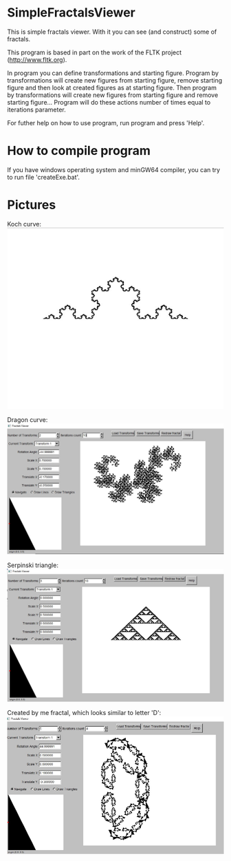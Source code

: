 # SimpleFractalsViewer
This is simple fractals viewer. With it you can see (and construct) some of fractals.

This program is based in part on the work of the FLTK project (http://www.fltk.org).

In program you can define transformations and starting figure.
Program by transformations will create new figures from starting figure, remove starting figure and then look at created figures as at starting figure. Then program by transformations will create new figures from starting figure and remove starting figure...
Program will do these actions number of times equal to iterations parameter.

For futher help on how to use program, run program and press 'Help'.

# How to compile program
If you have windows operating system and minGW64 compiler, you can try to run file 'createExe.bat'.

# Pictures
Koch curve:
![image](result.jpg)

Dragon curve:
![image](result2.jpg)

Serpinski triangle:
![image](result3.jpg)

Created by me fractal, which looks similar to letter 'D':
![image](result4.jpg)
